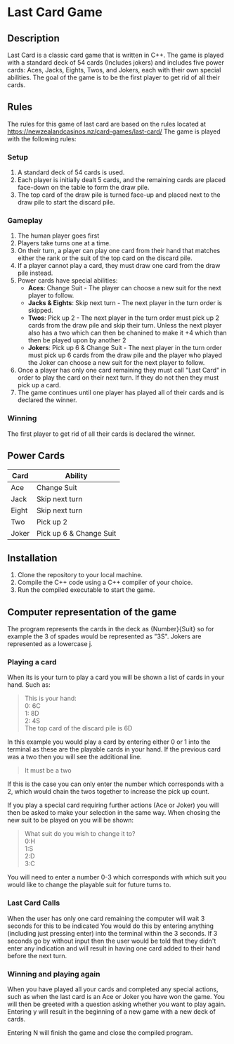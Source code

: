 # Last Card Game

## Description

Last Card is a classic card game that is written in C++. The game is played with a standard deck of 54 cards (Includes jokers) and includes five power cards: Aces, Jacks, Eights, Twos, and Jokers, each with their own special abilities. The goal of the game is to be the first player to get rid of all their cards.

## Rules

The rules for this game of last card are based on the rules located at https://newzealandcasinos.nz/card-games/last-card/
The game is played with the following rules:

### Setup

1. A standard deck of 54 cards is used.
2. Each player is initially dealt 5 cards, and the remaining cards are placed face-down on the table to form the draw pile.
3. The top card of the draw pile is turned face-up and placed next to the draw pile to start the discard pile.

### Gameplay

1. The human player goes first
2. Players take turns one at a time.
3. On their turn, a player can play one card from their hand that matches either the rank or the suit of the top card on the discard pile.
4. If a player cannot play a card, they must draw one card from the draw pile instead.
5. Power cards have special abilities:
    - **Aces**: Change Suit - The player can choose a new suit for the next player to follow.
    - **Jacks & Eights**: Skip next turn - The next player in the turn order is skipped.
    - **Twos**: Pick up 2 - The next player in the turn order must pick up 2 cards from the draw pile and skip their turn. Unless the next player also has a two which can then be chanined to make it +4 which than then be played upon by another 2
    - **Jokers**: Pick up 6 & Change Suit - The next player in the turn order must pick up 6 cards from the draw pile and the player who played the Joker can choose a new suit for the next player to follow.
5. Once a player has only one card remaining they must call "Last Card" in order to play the card on their next turn. If they do not then they must pick up a card.
6. The game continues until one player has played all of their cards and is declared the winner.

### Winning

The first player to get rid of all their cards is declared the winner.

## Power Cards

| Card | Ability                 |
|------|-------------------------|
| Ace  | Change Suit             |
| Jack | Skip next turn          |
| Eight| Skip next turn          |
| Two  | Pick up 2               |
| Joker| Pick up 6 & Change Suit |

## Installation

1. Clone the repository to your local machine.
2. Compile the C++ code using a C++ compiler of your choice.
3. Run the compiled executable to start the game.

## Computer representation of the game

The program represents the cards in the deck as {Number}{Suit} so for example the 3 of spades would be represented as "3S". Jokers are represented as a lowercase j.

### Playing a card
When its is your turn to play a card you will be shown a list of cards in your hand. Such as:
>This is your hand:  
>0: 6C  
>1: 8D  
>2: 4S  
>The top card of the discard pile is 6D

In this example you would play a card by entering either 0 or 1 into the terminal as these are the playable cards in your hand. If the previous card was a two then you will see the additional line.
> It must be a two

If this is the case you can only enter the number which corresponds with a 2, which would chain the twos together to increase the pick up count.

If you play a special card requiring further actions (Ace or Joker) you will then be asked to make your selection in the same way. When chosing the new suit to be played on you will be shown:
>What suit do you wish to change it to?  
>0:H  
>1:S  
>2:D  
>3:C  

You will need to enter a number 0-3 which corresponds with which suit you would like to change the playable suit for future turns to.

### Last Card Calls
When the user has only one card remaining the computer will wait 3 seconds for this to be indicated
You would do this by entering anything (including just pressing enter) into the terminal within the 3 seconds. 
If 3 seconds go by without input then the user would be told that they didn't enter any indication and will result in having one card added to their hand before the next turn.

### Winning and playing again
When you have played all your cards and completed any special actions, such as when the last card is an Ace or Joker you have won the game. 
You will then be greeted with a question asking whether you want to play again. Entering y will result in the beginning of a new game with a new deck of cards.

Entering N will finish the game and close the compiled program.
